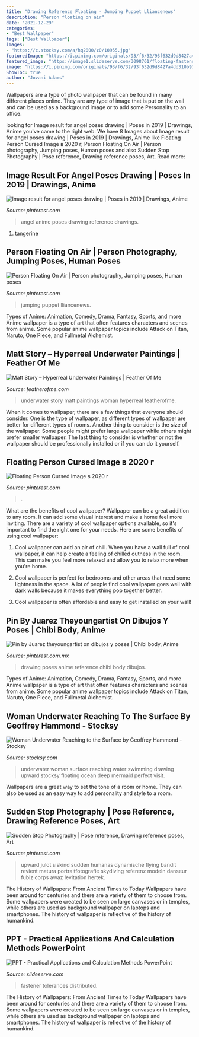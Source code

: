 ```yaml
---
title: "Drawing Reference Floating - Jumping Puppet Lliancenews"
description: "Person floating on air"
date: "2021-12-29"
categories:
- "Best Wallpaper"
tags: ["Best Wallpaper"]
images:
- "https://c.stocksy.com/a/hq2000/z0/10955.jpg"
featuredImage: "https://i.pinimg.com/originals/93/f6/32/93f632d9d8427a4dd310b979f7c5d0d8.jpg"
featured_image: "https://image1.slideserve.com/3098761/floating-fastener-condition-two-hole-sizes-distributed-tolerances-l.jpg"
image: "https://i.pinimg.com/originals/93/f6/32/93f632d9d8427a4dd310b979f7c5d0d8.jpg"
ShowToc: true
author: "Jovani Adams"
---
```





Wallpapers are a type of photo wallpaper that can be found in many different places online. They are any type of image that is put on the wall and can be used as a background image or to add some Personality to an office.

	

		
looking for Image result for angel poses drawing | Poses in 2019 | Drawings, Anime you've came to the right web. We have 8 Images about Image result for angel poses drawing | Poses in 2019 | Drawings, Anime like Floating Person Cursed Image в 2020 г, Person Floating On Air | Person photography, Jumping poses, Human poses and also Sudden Stop Photography | Pose reference, Drawing reference poses, Art. Read more:
		
    
## Image Result For Angel Poses Drawing | Poses In 2019 | Drawings, Anime

<img loading=lazy src="https://i.pinimg.com/736x/75/5f/a8/755fa857ed665ed3612095c4449dd16a.jpg" onerror="this.onerror=null;this.src='https://tse1.mm.bing.net/th?id=OIP.o9oMBESo_eZgoEv0eGtS7QHaM_&amp;pid=15.1';" alt="Image result for angel poses drawing | Poses in 2019 | Drawings, Anime">

_Source: pinterest.com_

>angel anime poses drawing reference drawings. 

	

1. tangerine 

    
## Person Floating On Air | Person Photography, Jumping Poses, Human Poses

<img loading=lazy src="https://i.pinimg.com/originals/4d/a0/09/4da009f3a3610d6524a85eee09a4af2d.jpg" onerror="this.onerror=null;this.src='https://tse4.mm.bing.net/th?id=OIP.Og_YQlXmSUojHSPTF7LEjgHaKX&amp;pid=15.1';" alt="Person Floating On Air | Person photography, Jumping poses, Human poses">

_Source: pinterest.com_

>jumping puppet lliancenews. 

	

Types of Anime: Animation, Comedy, Drama, Fantasy, Sports, and more
Anime wallpaper is a type of art that often features characters and scenes from anime. Some popular anime wallpaper topics include Attack on Titan, Naruto, One Piece, and Fullmetal Alchemist.

    
## Matt Story – Hyperreal Underwater Paintings | Feather Of Me

<img loading=lazy src="http://www.featherofme.com/wp-content/uploads/Matt-Story-woman-underwater.jpg" onerror="this.onerror=null;this.src='https://tse2.mm.bing.net/th?id=OIP.NzzCI3rhWZvj_PaMcqyQhQHaJ4&amp;pid=15.1';" alt="Matt Story – Hyperreal Underwater Paintings | Feather Of Me">

_Source: featherofme.com_

>underwater story matt paintings woman hyperreal featherofme. 

	

When it comes to wallpaper, there are a few things that everyone should consider. One is the type of wallpaper, as different types of wallpaper are better for different types of rooms. Another thing to consider is the size of the wallpaper. Some people might prefer large wallpaper while others might prefer smaller wallpaper. The last thing to consider is whether or not the wallpaper should be professionally installed or if you can do it yourself.

    
## Floating Person Cursed Image в 2020 г

<img loading=lazy src="https://i.pinimg.com/736x/e1/6a/f8/e16af836407a248c2716632eb2fa31cf.jpg" onerror="this.onerror=null;this.src='https://tse3.mm.bing.net/th?id=OIP.NnaCz1jwQ5Z9aGQx9VfPWwHaNL&amp;pid=15.1';" alt="Floating Person Cursed Image в 2020 г">

_Source: pinterest.com_

>. 

	

What are the benefits of cool wallpaper?
Wallpaper can be a great addition to any room. It can add some visual interest and make a home feel more inviting. There are a variety of cool wallpaper options available, so it's important to find the right one for your needs. Here are some benefits of using cool wallpaper: 
1. Cool wallpaper can add an air of chill. When you have a wall full of cool wallpaper, it can help create a feeling of chilled outness in the room. This can make you feel more relaxed and allow you to relax more when you're home. 

2. Cool wallpaper is perfect for bedrooms and other areas that need some lightness in the space. A lot of people find cool wallpaper goes well with dark walls because it makes everything pop together better. 

3. Cool wallpaper is often affordable and easy to get installed on your wall!

    
## Pin By Juarez Theyoungartist On Dibujos Y Poses | Chibi Body, Anime

<img loading=lazy src="https://i.pinimg.com/736x/dd/5f/74/dd5f742e73e9d73bdf0d53cb3883c303.jpg" onerror="this.onerror=null;this.src='https://tse2.mm.bing.net/th?id=OIP.AvMKZmhgPawGVjREpWm2eQHaKf&amp;pid=15.1';" alt="Pin by Juarez theyoungartist on dibujos y poses | Chibi body, Anime">

_Source: pinterest.com.mx_

>drawing poses anime reference chibi body dibujos. 

	

Types of Anime: Animation, Comedy, Drama, Fantasy, Sports, and more
Anime wallpaper is a type of art that often features characters and scenes from anime. Some popular anime wallpaper topics include Attack on Titan, Naruto, One Piece, and Fullmetal Alchemist.

    
## Woman Underwater Reaching To The Surface By Geoffrey Hammond - Stocksy

<img loading=lazy src="https://c.stocksy.com/a/hq2000/z0/10955.jpg" onerror="this.onerror=null;this.src='https://tse1.mm.bing.net/th?id=OIP.Izzrkn2nQMzhS2al8ifcdwHaLH&amp;pid=15.1';" alt="Woman Underwater Reaching to the Surface by Geoffrey Hammond - Stocksy">

_Source: stocksy.com_

>underwater woman surface reaching water swimming drawing upward stocksy floating ocean deep mermaid perfect visit. 

	

Wallpapers are a great way to set the tone of a room or home. They can also be used as an easy way to add personality and style to a room.

    
## Sudden Stop Photography | Pose Reference, Drawing Reference Poses, Art

<img loading=lazy src="https://i.pinimg.com/originals/93/f6/32/93f632d9d8427a4dd310b979f7c5d0d8.jpg" onerror="this.onerror=null;this.src='https://tse4.mm.bing.net/th?id=OIP.Zwc1bFwAVutFzF_bkSmlOwHaJ3&amp;pid=15.1';" alt="Sudden Stop Photography | Pose reference, Drawing reference poses, Art">

_Source: pinterest.com_

>upward julot siskind sudden humanas dynamische flying bandit revient matura portraitfotografie skydiving referenz modeln danseur fubiz corps awaz levitation hertek. 

	

The History of Wallpapers: From Ancient Times to Today
Wallpapers have been around for centuries and there are a variety of them to choose from. Some wallpapers were created to be seen on large canvases or in temples, while others are used as background wallpaper on laptops and smartphones. The history of wallpaper is reflective of the history of humankind.

    
## PPT - Practical Applications And Calculation Methods PowerPoint

<img loading=lazy src="https://image1.slideserve.com/3098761/floating-fastener-condition-two-hole-sizes-distributed-tolerances-l.jpg" onerror="this.onerror=null;this.src='https://tse2.mm.bing.net/th?id=OIP.eFc4N2vS1QkWXetbEDU2kAHaFj&amp;pid=15.1';" alt="PPT - Practical Applications and Calculation Methods PowerPoint">

_Source: slideserve.com_

>fastener tolerances distributed. 

	

The History of Wallpapers: From Ancient Times to Today
Wallpapers have been around for centuries and there are a variety of them to choose from. Some wallpapers were created to be seen on large canvases or in temples, while others are used as background wallpaper on laptops and smartphones. The history of wallpaper is reflective of the history of humankind.

